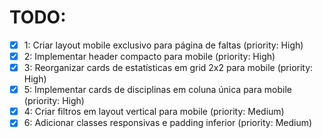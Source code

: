 # TODO:

- [x] 1: Criar layout mobile exclusivo para página de faltas (priority: High)
- [x] 2: Implementar header compacto para mobile (priority: High)
- [x] 3: Reorganizar cards de estatísticas em grid 2x2 para mobile (priority: High)
- [x] 5: Implementar cards de disciplinas em coluna única para mobile (priority: High)
- [x] 4: Criar filtros em layout vertical para mobile (priority: Medium)
- [x] 6: Adicionar classes responsivas e padding inferior (priority: Medium)
